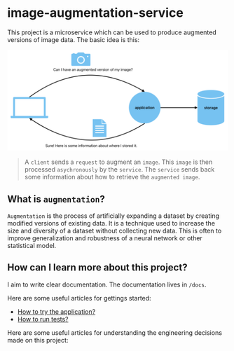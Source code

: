 # image-augmentation-service
This project is a microservice which can be used to produce augmented versions of image data. The basic idea is this:

![image](docs/assets/images/high_level_idea.png)

> A `client` sends a `request` to augment an `image`. This `image` is then processed `asychronously` by the `service`. The `service` sends back some information about how to retrieve the `augmented image`.

## What is `augmentation`?
`Augmentation` is the process of artificially expanding a dataset by creating modified versions of existing data. It is a technique used to increase the size and diversity of a dataset without collecting new data. This is often to improve generalization and robustness of a neural network or other statistical model.

## How can I learn more about this project?

I aim to write clear documentation. 
The documentation lives in `/docs`.

Here are some useful articles for gettings started:

- [How to try the application?](docs/how-to/try-the-application.md)
- [How to run tests?](docs/how-to/run-tests.md)
<!--TODO: create getting started documents-->

Here are some useful articles for understanding the engineering decisions made on this project:
<!--TODO: create engineering documents-->